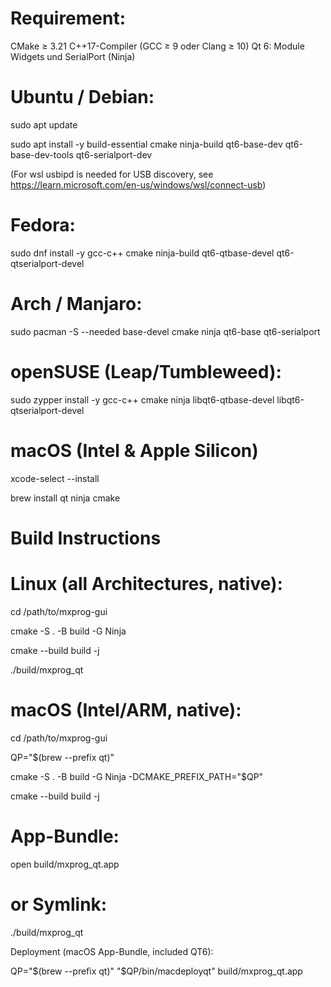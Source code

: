 # Requirement:

CMake ≥ 3.21
C++17-Compiler (GCC ≥ 9 oder Clang ≥ 10)
Qt 6: Module Widgets und SerialPort
(Ninja)

# Ubuntu / Debian:

sudo apt update

sudo apt install -y 
build-essential cmake ninja-build qt6-base-dev qt6-base-dev-tools qt6-serialport-dev

(For wsl usbipd is needed for USB discovery, see https://learn.microsoft.com/en-us/windows/wsl/connect-usb)

# Fedora:

sudo dnf install -y gcc-c++ cmake ninja-build qt6-qtbase-devel qt6-qtserialport-devel

# Arch / Manjaro:

sudo pacman -S --needed base-devel cmake ninja qt6-base qt6-serialport

# openSUSE (Leap/Tumbleweed):

sudo zypper install -y gcc-c++ cmake ninja libqt6-qtbase-devel libqt6-qtserialport-devel

# macOS (Intel & Apple Silicon)

xcode-select --install

brew install qt ninja cmake

# Build Instructions
# Linux (all Architectures, native):

cd /path/to/mxprog-gui

cmake -S . -B build -G Ninja

cmake --build build -j

./build/mxprog_qt

# macOS (Intel/ARM, native):
cd /path/to/mxprog-gui

QP="$(brew --prefix qt)"

cmake -S . -B build -G Ninja -DCMAKE_PREFIX_PATH="$QP"

cmake --build build -j

# App-Bundle:
open build/mxprog_qt.app

# or Symlink:
./build/mxprog_qt


Deployment (macOS App-Bundle, included QT6):

QP="$(brew --prefix qt)"
"$QP/bin/macdeployqt" build/mxprog_qt.app
